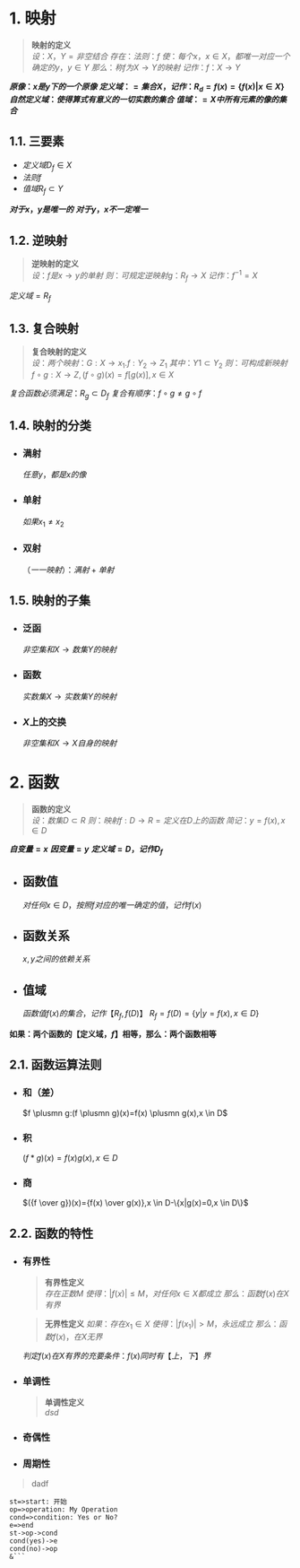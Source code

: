 # 1. 映射

>**映射的定义** <br>
$设：X，Y=非空结合$
$存在：法则：f$
$使：每个x，x\in X，都唯一对应一个确定的y，y\in Y$
$那么：称f为X\to Y的映射$
$记作：f：X\to Y$

**$原像：x是y下的一个原像$**
**$定义域：= 集合X，记作：R_d=f(x)=\{f(x)|x\in X\}$**
**$自然定义域：使得算式有意义的一切实数的集合$**
**$值域：=X中所有元素的像的集合$**

## 1.1. 三要素

- $定义域D_f\in X$
- $法则 f$
- $值域 R_f \subset Y$

**$对于x，y是唯一的$**
**$对于y，x不一定唯一$**

## 1.2. 逆映射

>**逆映射的定义**<br>
$设：f是x\to y的单射$
$则：可规定逆映射g：R_f\to X$
$记作：f^{-1}=X$

$定义域=R_f$

## 1.3. 复合映射

>**复合映射的定义**<br>
$设：两个映射：G:X \to x_1.f:Y_2 \to Z_1$
$其中：Y1 \subset Y_2$
$则：可构成新映射f \circ g:X \to Z,(f \circ g)(x)=f[g(x)],x \in X$

$复合函数必须满足：R_g \subset D_f$
$复合有顺序：f \circ g \not= g \circ f$

## 1.4. 映射的分类

- ### 满射
  $任意y，都是x的像$
- ### 单射
  $如果x_1 \not ={x_2}$
- ### 双射
  $（一 一映射）：满射 + 单射$

## 1.5. 映射的子集

- ### 泛函

  $非空集和 X \to 数集Y的映射$

- ### 函数

  $实数集X \to 实数集 Y 的映射$

- ### $X$上的交换

  $非空集和 X \to X 自身的映射$

# 2. 函数

>**函数的定义**<br>
$设：数集 D \subset R$
$则：映射 f:D \to R= 定义在 D 上的函数$
$简记：y=f(x),x \in D$

**$自变量=x$**
**$因变量=y$**
**$定义域=D，记作D_f$**

- ## 函数值

  $对任何 x \in D，按照 f 对应的唯一确定的值，记作f(x)$

- ## 函数关系
 
  $x,y之间的依赖关系$

- ## 值域

  $函数值f(x)的集合，记作【R_f,f(D)】$
  $R_f=f(D)=\{y|y=f(x),x \in D\}$

**如果：两个函数的【定义域，$f$】相等，那么：两个函数相等**

## 2.1. 函数运算法则

- ### 和（差）

  $f \plusmn g:(f \plusmn g)(x)=f(x) \plusmn g(x),x \in D$

- ### 积

  $(f*g)(x)=f(x)g(x),x \in D$

- ### 商

  $({f \over g})(x)={f(x) \over g(x)},x \in D-\{x|g(x)=0,x \in D\}$

## 2.2. 函数的特性

- ### 有界性

  >**有界性定义**<br>
  $存在正数M$
  $使得：|f(x)| \le M，对任何 x \in X 都成立$
  $那么：函数 f(x) 在 X 有界$

  >**无界性定义**
  $如果：存在x_1 \in X$
  $使得：|f(x_1)|>M，永远成立$
  $那么：函数 f(x)，在 X 无界$
  
  $判定 f(x) 在 X 有界的充要条件：f(x)同时有【上，下】界$

- ### 单调性

    >**单调性定义**<br>
    $dsd$

- ### 奇偶性
- ### 周期性

>dadf

```flow
st=>start: 开始
op=>operation: My Operation
cond=>condition: Yes or No?
e=>end
st->op->cond
cond(yes)->e
cond(no)->op
&```